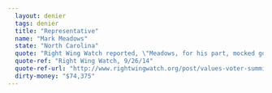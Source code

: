 ```yaml
---
  layout: denier
  tags: denier
  title: "Representative"
  name: "Mark Meadows"
  state: "North Carolina"
  quote: "Right Wing Watch reported, \"Meadows, for his part, mocked government officials who are concerned about climate change’s implications for national security: 'How ridiculous is that when you have our fighting men and women, they get up and they say, \"man it’s a little chilly, maybe today is the day that we’ve got to worry about climate change.\" It’s just ridiculous.'”"
  quote-ref: "Right Wing Watch, 9/26/14"
  quote-ref-url: "http://www.rightwingwatch.org/post/values-voter-summit-common-core-not-climate-change-threatens-security/"
  dirty-money: "$74,375"
---
```

